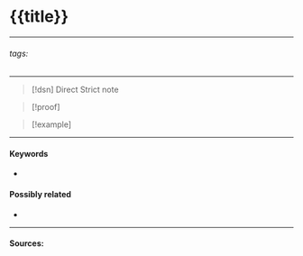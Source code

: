 # {{title}}
***
###### tags: # 
***
>[!dsn] Direct Strict note
>


>[!proof]
>

>[!example] 
>
***
#### Keywords
- 
#### Possibly related
- 
***
#### Sources: